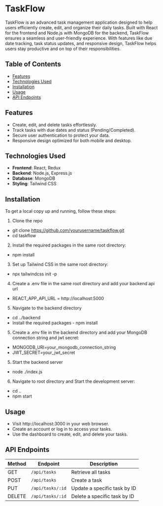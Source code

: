 # TaskFlow

TaskFlow is an advanced task management application designed to help users efficiently create, edit, and organize their daily tasks. Built with React for the frontend and Node.js with MongoDB for the backend, TaskFlow ensures a seamless and user-friendly experience. With features like due date tracking, task status updates, and responsive design, TaskFlow helps users stay productive and on top of their responsibilities.

## Table of Contents

- [Features](#features)
- [Technologies Used](#technologies-used)
- [Installation](#installation)
- [Usage](#usage)
- [API Endpoints](#api-endpoints)

## Features

- Create, edit, and delete tasks effortlessly.
- Track tasks with due dates and status (Pending/Completed).
- Secure user authentication to protect your data.
- Responsive design optimized for both mobile and desktop.

## Technologies Used

- **Frontend**: React, Redux
- **Backend**: Node.js, Express.js
- **Database**: MongoDB
- **Styling**: Tailwind CSS

## Installation

To get a local copy up and running, follow these steps:

1. Clone the repo

- git clone https://github.com/yourusername/taskflow.git
- cd taskflow

2. Install the required packages in the same root directory:

- npm install

3. Set up Tailwind CSS in the same root directory:

- npx tailwindcss init -p

4. Create a .env file in the same root directory and add your backend api url

- REACT_APP_API_URL = http://localhost:5000

5. Navigate to the backend directory

- cd ../backend
- Install the required packages - npm install

5. Create a .env file in the backend directory and add your MongoDB connection string and jwt secret:

- MONGODB_URI=your_mongodb_connection_string
- JWT_SECRET=your_jwt_secret

5. Start the backend server

- node ./index.js

6. Navigate to root directory and Start the development server:

- cd ..
- npm start

## Usage

- Visit http://localhost:3000 in your web browser.
- Create an account or log in to access your tasks.
- Use the dashboard to create, edit, and delete your tasks.

## API Endpoints

| Method | Endpoint         | Description                  |
| ------ | ---------------- | ---------------------------- |
| GET    | `/api/tasks`     | Retrieve all tasks           |
| POST   | `/api/tasks`     | Create a task                |
| PUT    | `/api/tasks/:id` | Update a specific task by ID |
| DELETE | `/api/tasks/:id` | Delete a specific task by ID |

